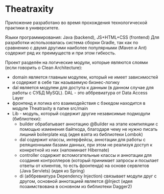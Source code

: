 # Theatraxity

Приложение разработано во время прохождения технологической практики в университете.

Языки программирования: Java (backend), JS+HTML+CSS (frontend)
Для разработки использовалась система сборки Gradle, так как по сравнению с двумя другими наиболее популярными (Maven и Ant) содержит ряд их преимуществ и при этом гибкость.

Проект разделён на логические модули, которые являются слоями (если говорить о Clean Architecture):
  - domain является главным модулем, который не имеет зависимостей и содержит в себе так называемую бизнес-логику
  - dal является модулем для доступа к данным (в данном случае для работы с СУБД MySQL). DAL - это аббревиатура от Data Access Layer
  - фронтенд и логика его взаимодействия с бэкедом находится в модуле Theatraxity в папке src/main
  - Lib - модуль, который содержит другие независимые подмодули (библиотеки):
    - builder обрабатывает аннотацию @Builder на этапе компиляции с помощью изменения байткода, благодаря чему не нужно писать лишний boilerplate код (идея взята из библиотеки Lombok)
    - dal содержит классы, интерфейсы, аннотации для работы с реляционными базами данных, при этом не реализуя доступ к конкретной из них (напоминает Hibernate)
    - controller содержит вспомогательные классы и аннотации для создания контроллеров (который принимает запросы и посылает ответы от клиентов, то есть фронтенда) на основе сервлетов (Java Servlets) (идея из Spring)
    - di (аббревиатура Dependency Injection) связывает модули друг с другом, основной аннотацией является @Inject (идея позаимствована в основном из библиотеки Dagger2)
